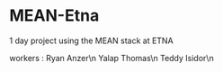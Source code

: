 # MEAN-Etna
1 day project using the MEAN stack at ETNA

workers :
Ryan Anzer\n
Yalap Thomas\n
Teddy Isidor\n
